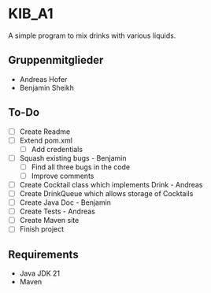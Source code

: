 # KIB_A1

A simple program to mix drinks with various liquids.

## Gruppenmitglieder

* Andreas Hofer
* Benjamin Sheikh

## To-Do

- [ ] Create Readme  
- [ ] Extend pom.xml  
  - [ ] Add credentials  
- [ ] Squash existing bugs - Benjamin  
  - [ ] Find all three bugs in the code  
  - [ ] Improve comments  
- [ ] Create Cocktail class which implements Drink - Andreas  
- [ ] Create DrinkQueue which allows storage of Cocktails  
- [ ] Create Java Doc - Benjamin  
- [ ] Create Tests - Andreas  
- [ ] Create Maven site  
- [ ] Finish project  

## Requirements

* Java JDK 21
* Maven

